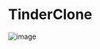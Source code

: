 # TinderClone
![image](https://user-images.githubusercontent.com/105826605/170887210-5ea1fd45-535a-4552-a03d-59c0f9cddd77.png)
